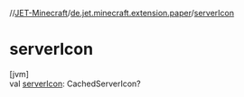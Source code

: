 //[JET-Minecraft](../../index.md)/[de.jet.minecraft.extension.paper](index.md)/[serverIcon](server-icon.md)

# serverIcon

[jvm]\
val [serverIcon](server-icon.md): CachedServerIcon?
